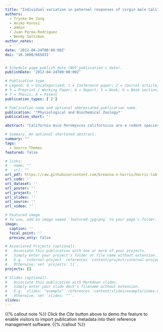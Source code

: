 ```yaml
---
title: "Individual variation in paternal responses of virgin male California mice (Peromyscus californicus): behavioral and physiological correlates"
authors:
  - Trynke De Jong
  - Aniko Korosi
  - admin
  - Juan Perea-Rodriguez
  - Wendy Saltzman
author_notes:
  - ''
date: '2012-04-24T00:00:00Z'
doi: '10.1086/665831'


# Schedule page publish date (NOT publication's date).
publishDate: '2012-04-24T00:00:00Z'

# Publication type.
# Legend: 0 = Uncategorized; 1 = Conference paper; 2 = Journal article;
# 3 = Preprint / Working Paper; 4 = Report; 5 = Book; 6 = Book section;
# 7 = Thesis; 8 = Patent
publication_types: ['2']

# Publication name and optional abbreviated publication name.
publication: '*Physiological and Biochemical Zoology*'
publication_short: ''

abstract: "California mice Peromyscus californicus are a rodent species in which fathers provide extensive paternal care; however, behavioral responses of virgin males toward conspecific neonates vary from paternal behavior to tolerance to infanticide. Indirect evidence suggests that paternal responses might be influenced by social status potentially through increased stress and anxiety in subordinate males. To test this hypothesis, we housed 12 virgin male California mice in same-sex dyads on weaning and assessed their within-dyad subordinate or dominant status using food-competition and urine-marking tests. In addition, behavioral responses to an unrelated pup, expression of vasopressin (AVP) and corticotropin-releasing hormone (CRH) mRNA in the paraventricular hypothalamic nucleus (PVN), basal plasma levels of testosterone and corticosterone, and body mass were measured. Food-competition and urine-marking tests did not reveal strong or stable dominance-subordination relationships in male-male dyads. Latency to sniff a newborn pup was correlated negatively with urine marking in the center of a novel environment and positively with expression of AVP mRNA in the PVN. Because these three parameters are all associated with state anxiety in other rodent species, these results suggest that individual differences in paternal responsiveness may be influenced by individual differences in anxiety but not necessarily by social status in virgin male California mice."

# Summary. An optional shortened abstract.
summary: ""
tags:
  - Source Themes
featured: false

# links:
# - name: ""
#   url: ""
url_pdf: https://raw.githubusercontent.com/breanna-n-harris/Harris-lab-website/fc54573ef372d5bc1eca6f27bbd2b0ab380e2c80/content/publication/de_Jong_etal_2012_PBZ_virgin_male_CORT_paternal/de_Jong_etal_2012_PBZ_virgin_male_CORT_paternal.pdf
url_code: ''
url_dataset: ''
url_poster: ''
url_project: ''
url_slides: ''
url_source: ''
url_video: ''

# Featured image
# To use, add an image named `featured.jpg/png` to your page's folder.
image:
  caption: ''
  focal_point: ''
  preview_only: false

# Associated Projects (optional).
#   Associate this publication with one or more of your projects.
#   Simply enter your project's folder or file name without extension.
#   E.g. `internal-project` references `content/project/internal-project/index.md`.
#   Otherwise, set `projects: []`.
projects: []

# Slides (optional).
#   Associate this publication with Markdown slides.
#   Simply enter your slide deck's filename without extension.
#   E.g. `slides: "example"` references `content/slides/example/index.md`.
#   Otherwise, set `slides: ""`.
slides:
---
```


{{% callout note %}}
Click the _Cite_ button above to demo the feature to enable visitors to import publication metadata into their reference management software.
{{% /callout %}}
